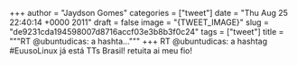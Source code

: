 
+++
author = "Jaydson Gomes"
categories = ["tweet"]
date = "Thu Aug 25 22:40:14 +0000 2011"
draft = false
image = "{TWEET_IMAGE}"
slug = "de9231cda194598007d8716accf03e3b8b3f0c24"
tags = ["tweet"]
title = """RT @ubuntudicas: a hashta..."""
+++
RT @ubuntudicas: a hashtag #EuusoLinux já está TTs Brasil! retuita ai meu fio!
